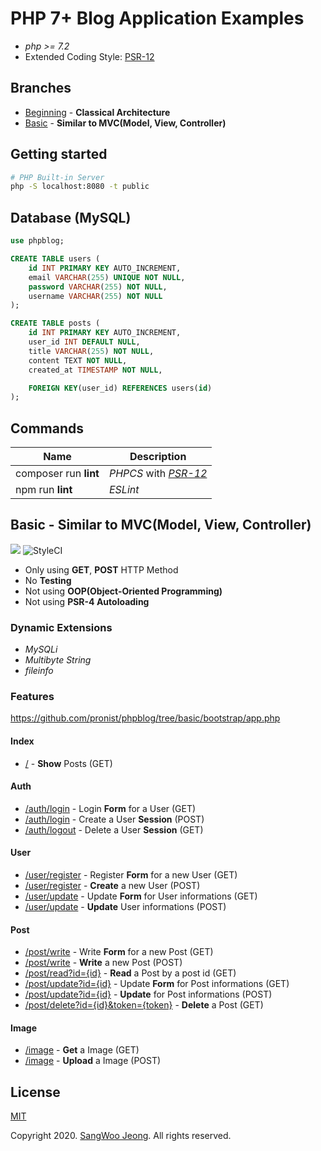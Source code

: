# PHP 7+ Blog Application Examples

* *php >= 7.2*
* Extended Coding Style: [PSR-12](https://www.php-fig.org/psr/psr-12/)

## Branches

* [Beginning](https://github.com/pronist/phpblog/tree/beginning) - **Classical Architecture**
* [Basic](https://github.com/pronist/phpblog/tree/basic) - **Similar to MVC(Model, View, Controller)**

## Getting started

```bash
# PHP Built-in Server
php -S localhost:8080 -t public
```

## Database (MySQL)

```sql
use phpblog;

CREATE TABLE users (
    id INT PRIMARY KEY AUTO_INCREMENT,
    email VARCHAR(255) UNIQUE NOT NULL,
    password VARCHAR(255) NOT NULL,
    username VARCHAR(255) NOT NULL
);

CREATE TABLE posts (
    id INT PRIMARY KEY AUTO_INCREMENT,
    user_id INT DEFAULT NULL,
    title VARCHAR(255) NOT NULL,
    content TEXT NOT NULL,
    created_at TIMESTAMP NOT NULL,

    FOREIGN KEY(user_id) REFERENCES users(id)
);
```

## Commands

Name|Description|
----|-----------|
composer run **lint**|*PHPCS* with *[PSR-12](https://www.php-fig.org/psr/psr-12/)*
npm run **lint**|*ESLint*

## Basic - Similar to MVC(Model, View, Controller)

<p>
    <img src="https://travis-ci.com/pronist/phpblog.svg?branch=basic">
    <img src="https://github.styleci.io/repos/231950937/shield?branch=basic" alt="StyleCI">
</p>

* Only using **GET**, **POST** HTTP Method
* No **Testing**
* Not using **OOP(Object-Oriented Programming)**
* Not using **PSR-4 Autoloading**

### Dynamic Extensions

* *MySQLi*
* *Multibyte String*
* *fileinfo*

### Features

<https://github.com/pronist/phpblog/tree/basic/bootstrap/app.php>

#### Index

* [/](https://github.com/pronist/phpblog/blob/basic/app/controllers/index.php) - **Show** Posts (GET)

#### Auth

* [/auth/login](https://github.com/pronist/phpblog/blob/basic/app/controllers/auth.php) - Login **Form** for a User (GET)
* [/auth/login](https://github.com/pronist/phpblog/blob/basic/app/controllers/auth.php) - Create a User **Session** (POST)
* [/auth/logout](https://github.com/pronist/phpblog/blob/basic/app/controllers/auth.php) - Delete a User **Session** (GET)

#### User

* [/user/register](https://github.com/pronist/phpblog/blob/basic/app/controllers/user.php) - Register **Form** for a new User (GET)
* [/user/register](https://github.com/pronist/phpblog/blob/basic/app/controllers/user.php) - **Create** a new User (POST)
* [/user/update](https://github.com/pronist/phpblog/blob/basic/app/controllers/user.php) - Update **Form** for User informations (GET)
* [/user/update](https://github.com/pronist/phpblog/blob/basic/app/controllers/user.php) - **Update** User informations (POST)

#### Post

* [/post/write](https://github.com/pronist/phpblog/blob/basic/app/controllers/post.php) - Write **Form** for a new Post (GET)
* [/post/write](https://github.com/pronist/phpblog/blob/basic/app/controllers/post.php) - **Write** a new Post (POST)
* [/post/read?id={id}](https://github.com/pronist/phpblog/blob/basic/app/controllers/post.php) - **Read** a Post by a post id (GET)
* [/post/update?id={id}](https://github.com/pronist/phpblog/blob/basic/app/controllers/post.php) - Update **Form** for Post informations (GET)
* [/post/update?id={id}](https://github.com/pronist/phpblog/blob/basic/app/controllers/post.php) - **Update** for Post informations (POST)
* [/post/delete?id={id}&token={token}](https://github.com/pronist/phpblog/blob/basic/app/controllers/post.php) - **Delete** a Post (GET)

#### Image

* [/image](https://github.com/pronist/phpblog/blob/basic/app/controllers/image.php) - **Get** a Image (GET)
* [/image](https://github.com/pronist/phpblog/blob/basic/app/controllers/image.php) - **Upload** a Image (POST)

## License

[MIT](https://github.com/pronist/phpblog/blob/basic/LICENSE)

Copyright 2020. [SangWoo Jeong](https://github.com/pronist). All rights reserved.
